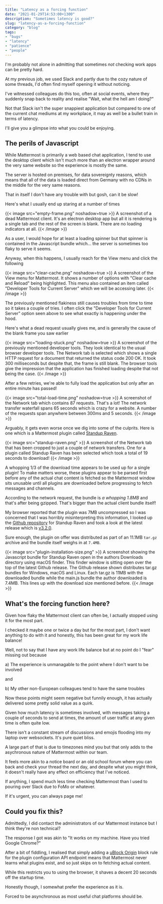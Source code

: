 ```yaml
---
title: "Latency as a forcing function"
date: "2021-01-29T14:53:00+1300"
description: "Sometimes latency is good?"
slug: "latency-as-a-forcing-function"
category: "blog"
tags:
- "bugs"
- "latency"
- "patience"
- "people"
---
```


I'm probably not alone in admitting that sometimes *not* checking work apps can be pretty hard.

At my previous job, we used Slack and partly due to the cozy nature of some threads, I'd often find myself opening it without noticing.

I've witnessed colleagues do this too, often at social events, where they suddenly snap back to reality and realise "Wait, what the hell am I doing?"

Not that Slack isn't the super snappiest application but compared to one of the current chat mediums at my workplace, it may as well be a bullet train in terms of latency.

I'll give you a glimpse into what you could be enjoying.

## The perils of Javascript

While Mattermost is primarily a web based chat application, I tend to use the desktop client which isn't much more than an electron wrapper around the very same website so the experience is mostly the same.

The server is hosted on premises, for data sovereignty reasons, which means that all of the data is loaded direct from Germany with no CDNs in the middle for the very same reasons.

That in itself I don't have any trouble with but gosh, can it be slow!

Here's what I usually end up staring at a number of times

{{< image src="empty-frame.png" noshadow=true >}}
A screenshot of a dead Mattermost client. It's an electron desktop app but all it is rendering is a single tab and the rest of the screen is blank. There are no loading indicators at all.
{{< /image >}}

As a user, I would hope for at least a loading spinner but that spinner is contained in the Javascript bundle which... the server is sometimes too flaky to serve it seems.

Anyway, when this happens, I usually reach for the View menu and click the following

{{< image src="clear-cache.png" noshadow=true >}}
A screenshot of the View menu for Mattermost. It shows a number of options with "Clear cache and Reload" being highlighted. This menu also contained an item called "Developer Tools for Current Server" which we will be accessing later.
{{< /image >}}

The previously mentioned flakiness still causes troubles from time to time so it takes a couple of tries. I often click the "Developer Tools for Current Server" option seen above to see what exactly is happening under the hood.

Here's what a dead request usually gives me, and is generally the cause of the blank frame you saw earlier

{{< image src="loading-stuck.png" noshadow=true >}}
A screenshot of the previously mentioned developer tools. They look identical to the usual browser developer tools. The Network tab is selected which shows a single HTTP request for a document that returned the status code 200 OK. It took 300 milliseconds but despite that, the frame is still blank. The browser tools give the impression that the application has finished loading despite that not being the case.
{{< /image >}}

After a few retries, we're able to fully load the application but only after an entire minute has passed!

{{< image src="total-load-time.png" noshadow=true >}}
A screenshot of the Network tab which contains 87 requests. That's a lot! The network transfer waterfall spans 65 seconds which is crazy for a website. A number of the requests span anywhere between 300ms and 5 seconds.
{{< /image >}}

Arguably, it gets even worse once we dig into some of the culprits. Here is one which is a Mattermost plugin called [Standup Raven](https://integrations.mattermost.com/standup-raven/).

{{< image src="standup-raven.png" >}}
A screenshot of the Network tab that has been cropped to just a couple of network transfers. One for a plugin called Standup Raven has been selected which took a total of 19 seconds to download!
{{< /image >}}

A whopping 1/3 of the download time appears to be used up for a single plugin! To make matters worse, these plugins appear to be parsed first before any of the actual chat content is fetched so the Mattermost window sits unusable until all plugins are downloaded before progressing to fetch messages and channels.

According to the network request, the bundle is *a whopping 1.8MB* and that's after being gzipped. That's bigger than the actual client bundle itself!

My browser reported that the plugin was 7MB uncompressed so I was concerned that I was horribly misinterpreting this information, I looked up the [Github repository](https://github.com/standup-raven/standup-raven) for Standup Raven and took a look at the latest release which is [v3.2.0](https://github.com/standup-raven/standup-raven/releases/tag/v3.2.0).

Sure enough, the plugin on offer was distributed as part of an 11.1MB `tar.gz` archive and the bundle itself weighs in at `7.4MB`.

{{< image src="plugin-installation-size.png" >}}
A screenshot showing the Javascript bundle for Standup Raven open in the authors Downloads directory using macOS finder. This finder window is sitting open over the top of the latest Github release. The Github release shown distributes tar.gz bundles for Windows, macOS and Linux. Each tar.gz is 11MB with the downloaded bundle while the main.js bundle the author downloaded is 7.4MB. This lines up with the download size mentioned before.
{{< /image >}}

## What's the forcing function here?

Given how flaky the Mattermost client can often be, I actually stopped using it for the most part.

I checked it maybe one or twice a day but for the most part, I don't want anything to do with it and honestly, this has been great for my work life balance!

Well, not to say that I have any work life balance but at no point do I "fear" missing out because

a) The experience is unmanagable to the point where I don't want to be involved

and

b) My other non-European colleagues tend to have the same troubles

Now these points might seem negative but funnily enough, it has actually delivered some pretty solid value as a quirk.

Given how much latency is sometimes involved, with messages taking a couple of seconds to send at times, the amount of user traffic at any given time is often quite low.

There isn't a constant stream of discussions and emojis flooding into my laptop over websockets. It's pure quiet bliss.

A large part of that is due to timezones mind you but that only adds to the asychronous nature of Mattermost within our team.

It feels more akin to a notice board or an old school forum where you can back and check your thread the next day, and despite what you might think, it doesn't really have any effect on efficiency that I've noticed.

If anything, I spend much less time checking Mattermost than I used to pouring over Slack due to FoMo or whatever.

If it's urgent, you can always page me!

## Could you fix this?

Admittedly, I did contact the administrators of our Mattermost instance but I think they're non technical?

The response I got was akin to "It works on my machine. Have you tried Google Chrome?"

After a bit of fiddling, I realised that simply adding a [uBlock Origin](https://chrome.google.com/webstore/detail/ublock-origin/cjpalhdlnbpafiamejdnhcphjbkeiagm?hl=en) block rule for the plugin configuration API endpoint means that Mattermost never learns what plugins exist, and so just skips on to fetching actual content.

While this restricts you to using the browser, it shaves a decent 20 seconds off the startup time.

Honestly though, I somewhat prefer the experience as it is.

Forced to be asynchronous as most useful chat platforms should be.
